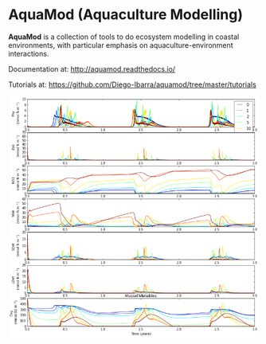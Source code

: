 # AquaMod (Aquaculture Modelling)

**AquaMod** is a collection of tools to do ecosystem modelling in coastal environments, 
with particular emphasis on aquaculture-environment interactions.

Documentation at: http://aquamod.readthedocs.io/

Tutorials at: https://github.com/Diego-Ibarra/aquamod/tree/master/tutorials

![alt tag](https://github.com/Diego-Ibarra/aquamod/blob/master/static/ecosys1.png)